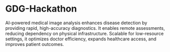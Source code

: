 # GDG-Hackathon
AI-powered medical image analysis enhances disease detection by providing rapid, high-accuracy diagnostics. It enables remote assessments, reducing dependency on physical infrastructure. Scalable for low-resource settings, it optimizes doctor efficiency, expands healthcare access, and improves patient outcomes.
